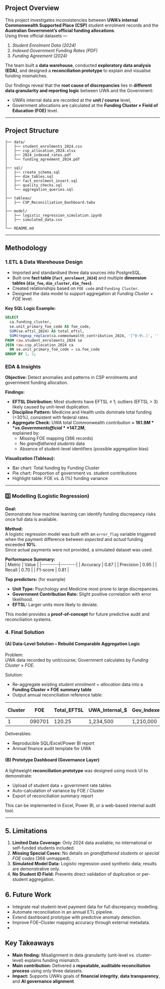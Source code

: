 ## Project Overview  

This project investigates inconsistencies between **UWA’s internal Commonwealth Supported Place (CSP)** student enrolment records and the **Australian Government’s official funding allocations**.  
Using three official datasets —  
1. *Student Enrolment Data (2024)*  
2. *Indexed Government Funding Rates (PDF)*  
3. *Funding Agreement (2024)*  

The team built a **data warehouse**, conducted **exploratory data analysis (EDA)**, and designed a **reconciliation prototype** to explain and visualise funding mismatches.  

Our findings reveal that the **root cause of discrepancies** lies in **different data granularity and reporting logic** between UWA and the Government:  
- UWA’s internal data are recorded at the **unit / course** level,  
- Government allocations are calculated at the **Funding Cluster × Field of Education (FOE)** level.  

---
## Project Structure  

```
├── data/
│   ├── student_enrolments_2024.csv
│   ├── csp_allocation_2024.xlsx
│   ├── 2024_indexed_rates.pdf
│   └── funding_agreement_2024.pdf
│
├── sql/
│   ├── create_schema.sql
│   ├── dim_tables.sql
│   ├── fact_enrolment_insert.sql
│   ├── quality_checks.sql
│   └── aggregation_queries.sql
│
├── tableau/
│   ├── CSP_Reconciliation_Dashboard.twbx
│
├── model/
│   ├── logistic_regression_simulation.ipynb
│   ├── simulated_data.csv
│
└── README.md
```

---

## Methodology  

### 1.ETL & Data Warehouse Design  

- Imported and standardised three data sources into PostgreSQL.  
- Built one **fact table (`fact_enrolment_2024`)** and multiple **dimension tables (`dim_foe`, `dim_cluster`, `dim_fees`)**.  
- Created relationships based on `FOE code` and `Funding Cluster`.  
- Designed the data model to support aggregation at *Funding Cluster × FOE* level.  

**Key SQL Logic Example:**  
```sql
SELECT
  ca.funding_cluster,
  se.unit_primary_foe_code AS foe_code,
  SUM(se.eftsl_2024) AS total_eftsl,
  SUM(regexp_replace(ca.commonwealth_contribution_2024, '[^0-9\.]', '', 'g')::numeric * se.eftsl_2024) AS total_gov_contr
FROM raw.student_enrolments_2024 se
JOIN raw.csp_allocation_2024 ca
  ON se.unit_primary_foe_code = ca.foe_code
GROUP BY 1, 2;
```

###  EDA & Insights  

**Objective:** Detect anomalies and patterns in CSP enrolments and government funding allocation.  

**Findings:**  
- **EFTSL Distribution:** Most students have EFTSL ≤ 1; outliers (EFTSL > 3) likely caused by unit-level duplication.  
- **Discipline Pattern:** Medicine and Health units dominate total funding (>30%), consistent with federal rates.  
- **Aggregate Check:** UWA total Commonwealth contribution ≈ **$161.9M** vs. Government official **$147.2M**,  
  explained by:  
  - Missing FOE mapping (366 records)  
  - No *grandfathered students* data  
  - Absence of student-level identifiers (possible aggregation bias)  

**Visualization (Tableau):**  
- Bar chart: Total funding by Funding Cluster  
- Pie chart: Proportion of government vs. student contributions  
- Highlight table: FOE vs. Δ (%) funding variance  

---

### 3️⃣ Modelling (Logistic Regression)  

**Goal:**  
Demonstrate how machine learning can identify funding discrepancy risks once full data is available.  

**Method:**  
A logistic regression model was built with an `error_flag` variable triggered when the payment difference between *expected* and *actual* funding exceeded **10%**.  
Since actual payments were not provided, a simulated dataset was used.  

**Performance Summary:**  
| Metric | Value |
|---------|--------|
| Accuracy | 0.87 |
| Precision | 0.95 |
| Recall | 0.70 |
| F1-score | 0.81 |

**Top predictors:**  (for example)
- **Unit Type:** Psychology and Medicine most prone to large discrepancies.  
- **Government Contribution Rate:** Slight positive correlation with error likelihood.  
- **EFTSL:** Larger units more likely to deviate.  

This model provides a **proof-of-concept** for future predictive audit and reconciliation systems.  

### 4. Final Solution  

#### (A) Data-Level Solution – Rebuild Comparable Aggregation Logic  
Problem:  
UWA data recorded by unit/course; Government calculates by *Funding Cluster × FOE*.  

Solution:  
- Re-aggregate existing *student enrolment* + *allocation* data into a **Funding Cluster × FOE summary table**  
- Output annual reconciliation reference table:  

| Cluster | FOE | Total_EFTSL | UWA_Internal_$ | Gov_Indexed_$ | Δ ($) | Δ (%) |
|----------|-----|--------------|----------------|----------------|-------|-------|
| 1 | 090701 | 120.25 | 1,234,500 | 1,210,000 | +24,500 | 2.0% |

Deliverables:  
- Reproducible SQL/Excel/Power BI report  
- Annual finance audit template for UWA  

#### (B) Prototype Dashboard (Governance Layer)  
A lightweight **reconciliation prototype** was designed using mock UI to demonstrate:  
- Upload of student data + government rate tables  
- Auto-calculation of variance by FOE / Cluster  
- Export of reconciliation summary report  

This can be implemented in Excel, Power BI, or a web-based internal audit tool.  

---


## 5. Limitations  

1. **Limited Data Coverage:** Only 2024 data available; no international or self-funded students included.  
2. **Missing Special Cases:** No details on *grandfathered students* or *special FOE codes* (366 unmapped).  
3. **Simulated Model Data:** Logistic regression used synthetic data; results are demonstrative only.  
4. **No Student ID Field:** Prevents direct validation of duplication or per-student aggregation.

## 6. Future Work  

- Integrate real student-level payment data for full discrepancy modelling.  
- Automate reconciliation in an annual ETL pipeline.  
- Extend dashboard prototype with predictive anomaly detection.  
- Improve FOE–Cluster mapping accuracy through external metadata.
-  
##  Key Takeaways  

- **Main finding:** Misalignment in data granularity (unit-level vs. cluster-level) explains funding mismatch.  
- **Main contribution:** Delivered a **repeatable, auditable reconciliation process** using only three datasets.  
- **Impact:** Supports UWA’s goals of **financial integrity**, **data transparency**, and **AI governance alignment**.  
 

